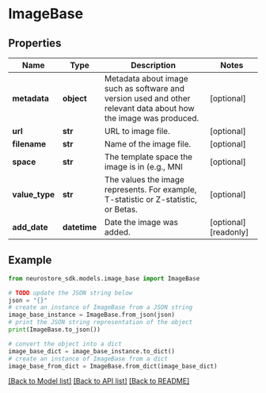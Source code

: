 # ImageBase


## Properties

Name | Type | Description | Notes
------------ | ------------- | ------------- | -------------
**metadata** | **object** | Metadata about image such as software and version used and other relevant data about how the image was produced. | [optional] 
**url** | **str** | URL to image file. | [optional] 
**filename** | **str** | Name of the image file. | [optional] 
**space** | **str** | The template space the image is in (e.g., MNI  | [optional] 
**value_type** | **str** | The values the image represents. For example, T-statistic or Z-statistic, or Betas. | [optional] 
**add_date** | **datetime** | Date the image was added. | [optional] [readonly] 

## Example

```python
from neurostore_sdk.models.image_base import ImageBase

# TODO update the JSON string below
json = "{}"
# create an instance of ImageBase from a JSON string
image_base_instance = ImageBase.from_json(json)
# print the JSON string representation of the object
print(ImageBase.to_json())

# convert the object into a dict
image_base_dict = image_base_instance.to_dict()
# create an instance of ImageBase from a dict
image_base_from_dict = ImageBase.from_dict(image_base_dict)
```
[[Back to Model list]](../README.md#documentation-for-models) [[Back to API list]](../README.md#documentation-for-api-endpoints) [[Back to README]](../README.md)


